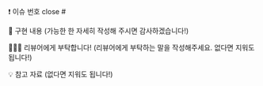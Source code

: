 ❗️ 이슈 번호
close #


📝 구현 내용
(가능한 한 자세히 작성해 주시면 감사하겠습니다!)



🙇🏻‍♂️ 리뷰어에게 부탁합니다!
(리뷰어에게 부탁하는 말을 작성해주세요. 없다면 지워도 됩니다!)



💡 참고 자료
(없다면 지워도 됩니다!)
